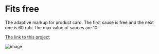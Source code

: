 # Fits free
The adaptive markup for product card. The first sause is free and the next one is 60 rub. The max value of sauces are 10.

[The link to this project](https://terrifycreapy.github.io/Fits-free/)

![image](https://github.com/user-attachments/assets/4beecc04-38a3-4bea-9838-ee022766c6af)

